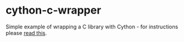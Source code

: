# cython-c-wrapper
Simple example of wrapping a C library with Cython - for instructions please [read this](https://medium.com/@shamir.stav_83310/making-your-c-library-callable-from-python-by-wrapping-it-with-cython-b09db35012a3).
